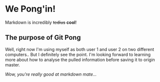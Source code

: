 # We Pong'in! 

Markdown is incredibly ~~tedius~~ **cool**! 

## The purpose of Git Pong

Well, right now I'm using myself as both user 1 and user 2 on two different computers.. But I definitely see the point. I'm looking forward to learning more about how to analyse the pulled information before saving it to origin master.

*Wow, you're really good at markdown mate...*